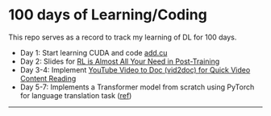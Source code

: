 # 100 days of Learning/Coding

This repo serves as a record to track my learning of DL for 100 days.

- Day 1: Start learning CUDA and code [add.cu](https://github.com/trws2/100-days/tree/main/day01)
- Day 2: Slides for [RL is Almost All Your Need in Post-Training](https://github.com/trws2/100-days/blob/main/day02/RL%20is%20Almost%20All%20Your%20Need%20in%20Post-Training.pdf)
- Day 3-4: Implement [YouTube Video to Doc (vid2doc) for Quick Video Content Reading](https://github.com/trws2/vid2doc)
- Day 5-7: Implements a Transformer model from scratch using PyTorch for language translation task ([ref](https://github.com/trws2/transformer_with_pytorch))

---

